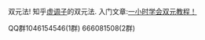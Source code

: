 双元法!
知乎[虚调子](https://www.zhihu.com/people/la-la-la-4-25-46)的双元法.
入门文章:[一小时学会双元教程！](https://zhuanlan.zhihu.com/p/443599480)

QQ群1046154546(1群)
666081508(2群)
